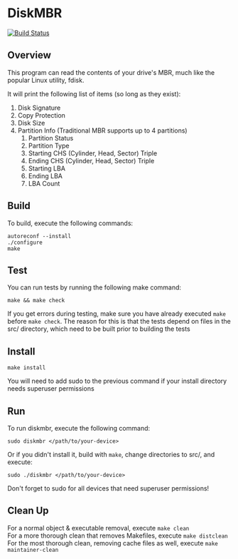 # DiskMBR
[![Build Status](https://travis-ci.org/robertwarmka/DiskMBR.svg?branch=master)](https://travis-ci.org/robertwarmka/DiskMBR)

## Overview
This program can read the contents of your drive's MBR, much like the popular Linux utility, fdisk.

It will print the following list of items (so long as they exist):
1. Disk Signature
2. Copy Protection
3. Disk Size
4. Partition Info (Traditional MBR supports up to 4 partitions)
    1. Partition Status
    2. Partition Type
    3. Starting CHS (Cylinder, Head, Sector) Triple
    4. Ending CHS (Cylinder, Head, Sector) Triple
    5. Starting LBA
    6. Ending LBA
    7. LBA Count

## Build
To build, execute the following commands:
```
autoreconf --install
./configure
make
```

## Test
You can run tests by running the following make command:
```
make && make check
```
If you get errors during testing, make sure you have already executed `make` before `make check`.
The reason for this is that the tests depend on files in the src/ directory, which need to be
built prior to building the tests

## Install
```
make install
```
You will need to add sudo to the previous command if your install directory needs superuser permissions

## Run
To run diskmbr, execute the following command:
```
sudo diskmbr </path/to/your-device>
```
Or if you didn't install it, build with `make`, change directories to src/, and execute:
```
sudo ./diskmbr </path/to/your-device>
```
Don't forget to sudo for all devices that need superuser permissions!

## Clean Up
For a normal object & executable removal, execute `make clean` <br />
For a more thorough clean that removes Makefiles, execute `make distclean` <br />
For the most thorough clean, removing cache files as well, execute `make maintainer-clean`
